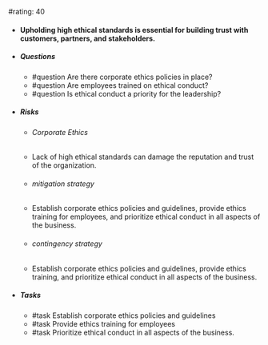 #rating: 40
- #### Upholding high ethical standards is essential for building trust with customers, partners, and stakeholders.
- ##### Questions
  - #question Are there corporate ethics policies in place?
  - #question Are employees trained on ethical conduct?
  - #question Is ethical conduct a priority for the leadership?
- ##### Risks

  - ###### Corporate Ethics
  - Lack of high ethical standards can damage the reputation and trust of the organization.
  - ###### mitigation strategy
  - Establish corporate ethics policies and guidelines, provide ethics training for employees, and prioritize ethical conduct in all aspects of the business.
  - ###### contingency strategy
  - Establish corporate ethics policies and guidelines, provide ethics training, and prioritize ethical conduct in all aspects of the business.
- ##### Tasks
  - #task Establish corporate ethics policies and guidelines
  - #task  Provide ethics training for employees
  - #task  Prioritize ethical conduct in all aspects of the business.


